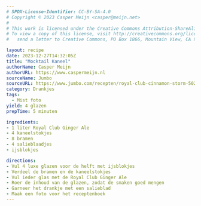 ```yaml
---
# SPDX-License-Identifier: CC-BY-SA-4.0
# Copyright © 2023 Casper Meijn <casper@meijn.net>
# 
# This work is licensed under the Creative Commons Attribution-ShareAlike 4.0 International License. 
# To view a copy of this license, visit http://creativecommons.org/licenses/by-sa/4.0/ or 
#   send a letter to Creative Commons, PO Box 1866, Mountain View, CA 94042, USA.

layout: recipe
date: 2023-12-27T14:32:05Z
title: "Mocktail Kaneel"
authorName: Casper Meijn
authorURL: https://www.caspermeijn.nl
sourceName: Jumbo
sourceURL: https://www.jumbo.com/recepten/royal-club-cinnamon-storm-502541
category: Drankjes
tags:
  - Mist foto
yield: 4 glazen
prepTime: 5 minuten

ingredients:
- 1 liter Royal Club Ginger Ale
- 4 kaneelstokjes
- 8 bramen
- 4 salieblaadjes
- ijsblokjes

directions:
- Vul 4 luxe glazen voor de helft met ijsblokjes
- Verdeel de bramen en de kaneelstokjes
- Vul ieder glas met de Royal Club Ginger Ale
- Roer de inhoud van de glazen, zodat de smaken goed mengen
- Garneer het drankje met een salieblad
- Maak een foto voor het receptenboek
---
```


